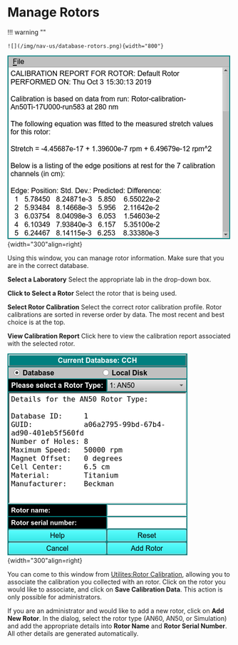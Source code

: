 # Manage Rotors

!!! warning ""

    ![](/img/nav-us/database-rotors.png){width="800"}
    
![](/img/nav-us/database-rotor-report.png){width="300"align=right}

Using this window, you can manage rotor information. Make sure that you are in the correct database. 

$\textbf{Select a Laboratory}$ Select the appropriate lab in the drop-down box. 

$\textbf{Click to Select a Rotor}$ Select the rotor that is being used.

$\textbf{Select Rotor Calibration}$ Select the correct rotor calibration profile. Rotor calibrations are sorted in reverse order by data. The most recent and best choice is at the top.

$\textbf{View Calibration Report}$ Click here to view the calibration report associated with the selected rotor.

![](/img/nav-us/database-rotor-add.png){width="300"align=right}

You can come to this window from [Utilites:Rotor Calibration](/utilities-rotor), allowing you to associate the calibration you collected with an rotor. Click on the rotor you would like to associate, and click on $\textbf{Save Calibration Data}$. This action is only possible for administrators.

If you are an administrator and would like to add a new rotor, click on $\textbf{Add New Rotor}$. In the dialog, select the rotor type (AN60, AN50, or Simulation) and add the appropriate details into $\textbf{Rotor Name}$ and $\textbf{Rotor Serial Number}$. All other details are generated automatically.


